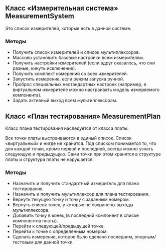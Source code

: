 ## Класс «Измерительная система» MeasurementSystem

Это список измерителей, которые есть в данной системе.

### Методы

* Получить список измерителей и список мультиплексоров.
* Массово установить базовые настройки всем измерителям.
* Получить настройки измерителей (если вдруг оказалось, что они разные, кинуть исключение).
* Получить комплект измерений со всех измерителей.
* Запустить измерение, если режим запуска ручной.
* Проброс специальных нестандартных настроек (например, в виртуальном измерителе можно настраивать модель измеряемого компонента).
* Задать активный выход всем мультиплексорам.

## Класс «План тестирования» MeasurementPlan

Класс плана тестирования наследуется от класса платы.

Все точки платы выстраиваются в единый список. Список «виртуальный» и нигде не хранится. Под списком понимается то, что для каждой точки, кроме первой и последней, всегда можно узнать следующую и предыдущую. Сами точки при этом хранятся в структуре платы и структура платы не нарушается.

### Методы

* Назначить и получить стандартный измеритель для плана тестирования.
* Назначить и получить мультиплексор для плана тестирования.
* Вернуть текущую точку и точку с заданным номером.
* Вернуть список точек, у которых не сохранены выходы мультиплексора.
* Добавить точку в конец (в последний компонент в списке компонентов платы).
* Перейти к следующей/предыдущей точке.
* Перейти к точке с определённым номером.
* Сделать измерение, которое было сделано последним, опорным/тестовым для данной точки.